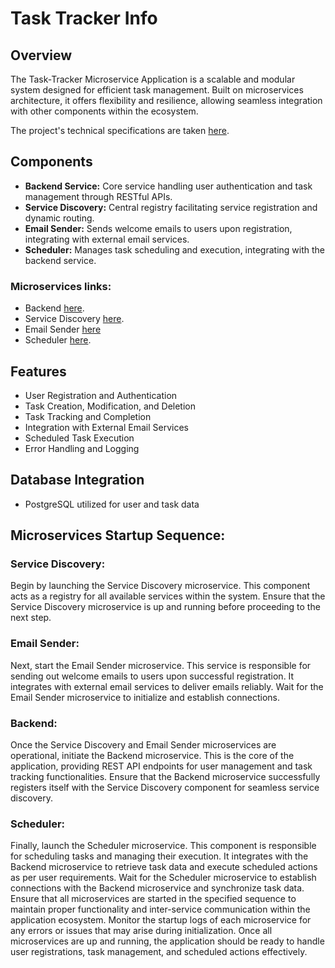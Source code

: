 # Task Tracker Info

## Overview

The Task-Tracker Microservice Application is a scalable and modular system designed for efficient task management. Built on microservices architecture, it offers flexibility and resilience, allowing seamless integration with other components within the ecosystem.

The project's technical specifications are taken [here](https://zhukovsd.github.io/java-backend-learning-course/Projects/TaskTracker/).
## Components

- **Backend Service:** Core service handling user authentication and task management through RESTful APIs.
- **Service Discovery:** Central registry facilitating service registration and dynamic routing.
- **Email Sender:** Sends welcome emails to users upon registration, integrating with external email services.
- **Scheduler:** Manages task scheduling and execution, integrating with the backend service.


### Microservices links:

- Backend [here](https://github.com/Bityta/task-tracker-backend).
- Service Discovery [here](https://github.com/Bityta/task-tracker-service-discovery).
- Email Sender [here](https://github.com/Bityta/task-tracker-email-sender)
- Scheduler [here](https://github.com/Bityta/task-tracker-scheduler).


## Features

- User Registration and Authentication
- Task Creation, Modification, and Deletion
- Task Tracking and Completion
- Integration with External Email Services
- Scheduled Task Execution
- Error Handling and Logging

## Database Integration

- PostgreSQL utilized for user and task data




## Microservices Startup Sequence:

### Service Discovery:

Begin by launching the Service Discovery microservice. This component acts as a registry for all available services
within the system. Ensure that the Service Discovery microservice is up and running before proceeding to the next step.

### Email Sender:

Next, start the Email Sender microservice. This service is responsible for sending out welcome emails to users upon
successful registration. It integrates with external email services to deliver emails reliably. Wait for the Email
Sender microservice to initialize and establish connections.

### Backend:

Once the Service Discovery and Email Sender microservices are operational, initiate the Backend microservice. This is
the core of the application, providing REST API endpoints for user management and task tracking functionalities. Ensure
that the Backend microservice successfully registers itself with the Service Discovery component for seamless service
discovery.

### Scheduler:

Finally, launch the Scheduler microservice. This component is responsible for scheduling tasks and managing their
execution. It integrates with the Backend microservice to retrieve task data and execute scheduled actions as per user
requirements. Wait for the Scheduler microservice to establish connections with the Backend microservice and synchronize
task data.
Ensure that all microservices are started in the specified sequence to maintain proper functionality and inter-service
communication within the application ecosystem. Monitor the startup logs of each microservice for any errors or issues
that may arise during initialization. Once all microservices are up and running, the application should be ready to
handle user registrations, task management, and scheduled actions effectively.
